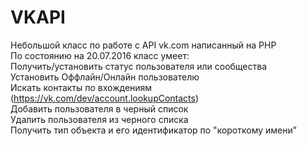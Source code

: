 # VKAPI
Небольшой класс по работе с API vk.com написанный на PHP <br />
По состоянию на 20.07.2016 класс умеет: <br />
Получить/установить статус пользователя или сообщества <br />
Установить Оффлайн/Онлайн пользователю <br />
Искать контакты по вхождениям (https://vk.com/dev/account.lookupContacts) <br />
Добавить пользователя в черный список <br />
Удалить пользователя из черного списка <br />
Получить тип объекта и его идентификатор по "короткому имени"
